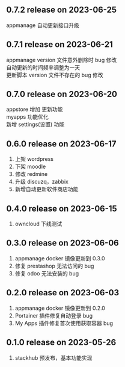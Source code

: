 ## 0.7.2 release on 2023-06-25

appmanage 自动更新接口升级

## 0.7.1 release on 2023-06-21

appmanage version 文件意外删除时 bug 修改  
自动更新的时间频率调整为一天  
更新脚本 version 文件不存在的 bug 修改

## 0.7.0 release on 2023-06-20

appstore 增加 更新功能  
myapps 功能优化  
新增 settings(设置) 功能

## 0.6.0 release on 2023-06-17

1. 上架 wordpress
2. 下架 moodle
3. 修改 redmine
4. 升级 discuzq，zabbix
5. 新增自动更新软件商店功能

## 0.4.0 release on 2023-06-15

1. owncloud 下线测试

## 0.3.0 release on 2023-06-06

1. appmanage docker 镜像更新到 0.3.0
2. 修复 prestashop 无法访问的 bug
3. 修复 odoo 无法安装的 bug

## 0.2.0 release on 2023-06-03

1. appmanage docker 镜像更新到 0.2.0
2. Portainer 插件修复自动登录 bug
3. My Apps 插件修复首次使用获取容器 bug

## 0.1.0 release on 2023-05-26

1. stackhub 预发布，基本功能实现
